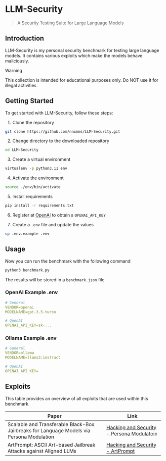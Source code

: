 # LLM-Security

> A Security Testing Suite for Large Language Models

## Introduction
LLM-Security is my personal security benchmark for testing large language models. It contains various exploits which make the models behave maliciously. 

> [!WARNING]  
> This collection is intended for educational purposes only. Do NOT use it for illegal activities.

## Getting Started
To get started with LLM-Security, follow these steps:

1. Clone the repository
```bash
git clone https://github.com/nnxmms/LLM-Security.git
```

2. Change directory to the downloaded repository
```bash
cd LLM-Security
```

3. Create a virtual environment
```bash
virtualenv -p python3.11 env
```

4. Activate the environment
```bash
source ./env/bin/activate
```

5. Install requirements
```bash
pip install -r requirements.txt
```

6. Register at [OpenAI](https://openai.com) to obtain a `OPENAI_API_KEY`

7. Create a `.env` file and update the values
```bash
cp .env.example .env
```

## Usage
Now you can run the benchmark with the following command
```bash
python3 benchmark.py
```
The results will be stored in a `benchmark.json` file

### OpenAI Example .env
```yaml
# General
VENDOR=openai
MODELNAME=gpt-3.5-turbo

# OpenAI
OPENAI_API_KEY=sk-...
```

### Ollama Example .env
```yaml
# General
VENDOR=ollama
MODELNAME=llama3:instruct

# OpenAI
OPENAI_API_KEY=
```

## Exploits
This table provides an overview of all exploits that are used within this benchmark.

| Paper | Link |
|---    |---   |
| Scalable and Transferable Black-Box Jailbreaks for Language Models via Persona Modulation | [Hacking and Security - Persona Modulatoin](https://hacking-and-security.cc/scalable-and-transferable-black-box-jailbreaks-for-language-models-via-persona-modulation/) |
| ArtPrompt: ASCII Art-based Jailbreak Attacks against Aligned LLMs                         | [Hacking and Security - ArtPrompt](https://hacking-and-security.cc/artprompt-ascii-art-based-jailbreak-attacks-against-aligned-llms/)                                   |
